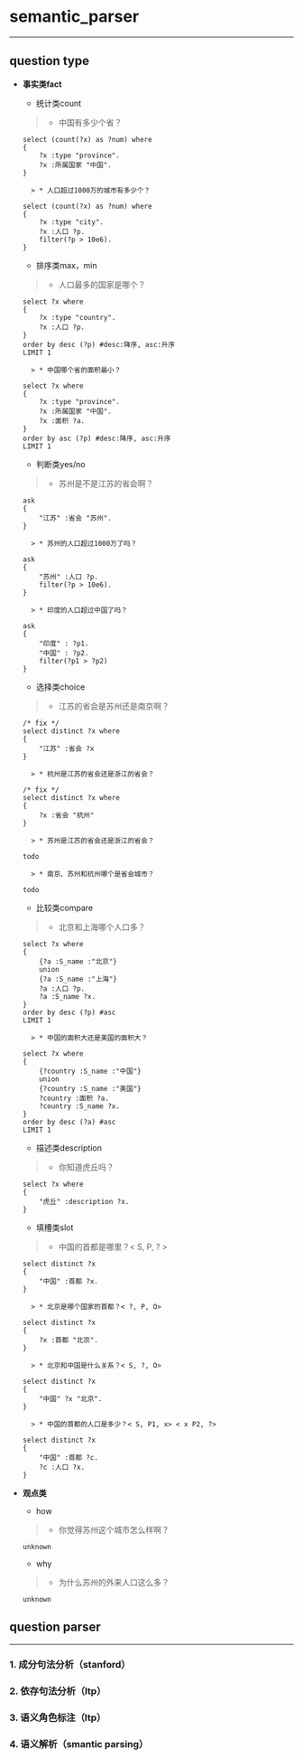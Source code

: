 ﻿# semantic_parser
---
## question type
* **事实类fact**

    * 统计类count
    > * 中国有多少个省？
    ```
    select (count(?x) as ?num) where
    {
	    ?x :type "province".
	    ?x :所属国家 "中国".
    }
    ```
    
        > * 人口超过1000万的城市有多少个？
    ```
    select (count(?x) as ?num) where
    {
	    ?x :type "city".
	    ?x :人口 ?p.
	    filter(?p > 10e6).
    }
    ```
    
    * 排序类max，min
    > * 人口最多的国家是哪个？
    ```
    select ?x where
    {
	    ?x :type "country".
	    ?x :人口 ?p.
    }
    order by desc (?p) #desc:降序, asc:升序
    LIMIT 1
    ```
        > * 中国哪个省的面积最小？
    ```
    select ?x where
    {
	    ?x :type "province".
	    ?x :所属国家 "中国".
	    ?x :面积 ?a.
    }
    order by asc (?p) #desc:降序, asc:升序
    LIMIT 1
    ```
    
    * 判断类yes/no
    > * 苏州是不是江苏的省会啊？
    ```
    ask
    {
        "江苏" :省会 "苏州".
    }
    ```
        > * 苏州的人口超过1000万了吗？
    ```
    ask
    {
        "苏州" :人口 ?p.
        filter(?p > 10e6).
    }
    ```
        > * 印度的人口超过中国了吗？
    ```
    ask
    {
        "印度" : ?p1.
        "中国" : ?p2.
        filter(?p1 > ?p2)
    }
    ```
    
    * 选择类choice
    > * 江苏的省会是苏州还是南京啊？
    ```
    /* fix */
    select distinct ?x where
    {
        "江苏" :省会 ?x
    }
    ```
        > * 杭州是江苏的省会还是浙江的省会？
    ```
    /* fix */
    select distinct ?x where
    {
        ?x :省会 "杭州"
    }
    ```
        > * 苏州是江苏的省会还是浙江的省会？
    ```
    todo
    ```
        > * 南京、苏州和杭州哪个是省会城市？
    ```
    todo
    ```
    
    * 比较类compare
    > * 北京和上海哪个人口多？
    ```
    select ?x where
    {
	    {?a :S_name :"北京"}
	    union
	    {?a :S_name :"上海"}
	    ?a :人口 ?p.
	    ?a :S_name ?x.
    }
    order by desc (?p) #asc
    LIMIT 1
    ```
        > * 中国的面积大还是美国的面积大？
    ```
    select ?x where
    {
	    {?country :S_name :"中国"}
	    union
	    {?country :S_name :"美国"}
	    ?country :面积 ?a.
	    ?country :S_name ?x.
    }
    order by desc (?a) #asc
    LIMIT 1
    ```
    
    * 描述类description
    > * 你知道虎丘吗？
    ```
    select ?x where
    {
        "虎丘" :description ?x.
    }
    ```
    
    * 填槽类slot
    > * 中国的首都是哪里？< S, P, ? >
    ```
    select distinct ?x
    {
        "中国" :首都 ?x.
    }
    ```
        > * 北京是哪个国家的首都？< ?, P, O>
    ```
    select distinct ?x
    {
        ?x :首都 "北京".
    }
    ```
        > * 北京和中国是什么关系？< S, ?, O>
    ```
    select distinct ?x
    {
        "中国" ?x "北京".
    }
    ```
        > * 中国的首都的人口是多少？< S, P1, x> < x P2, ?>
    ```
    select distinct ?x
    {
        "中国" :首都 ?c.
        ?c :人口 ?x.
    }
    ```
    
* **观点类**

    * how
    > * 你觉得苏州这个城市怎么样啊？
    ```
    unknown
    ```
    
    * why
    > * 为什么苏州的外来人口这么多？
    ```
    unknown
    ```

## question parser
----
### 1. 成分句法分析（stanford）

### 2. 依存句法分析（ltp）

### 3. 语义角色标注（ltp）

### 4. 语义解析（smantic parsing）